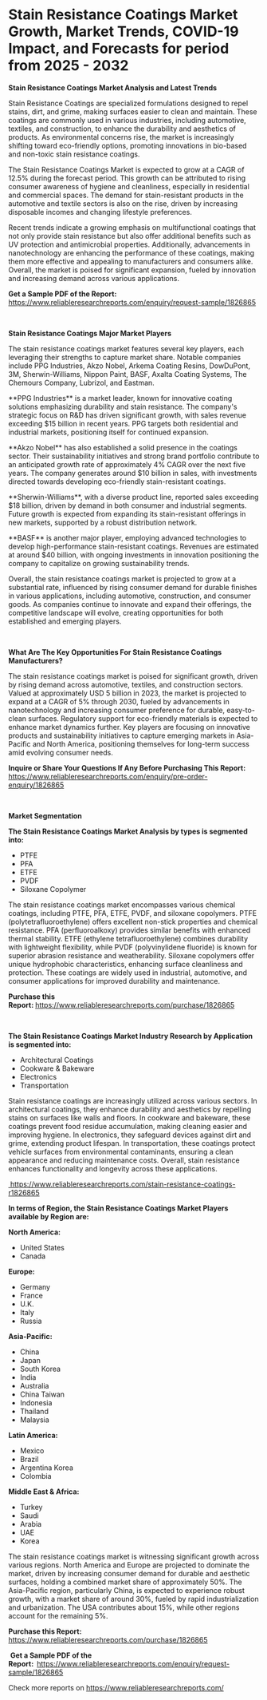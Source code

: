 <p><h1>Stain Resistance Coatings Market Growth, Market Trends, COVID-19 Impact, and Forecasts for period from 2025 - 2032</h1></p><p><strong>Stain Resistance Coatings Market Analysis and Latest Trends</strong></p>
<p><p>Stain Resistance Coatings are specialized formulations designed to repel stains, dirt, and grime, making surfaces easier to clean and maintain. These coatings are commonly used in various industries, including automotive, textiles, and construction, to enhance the durability and aesthetics of products. As environmental concerns rise, the market is increasingly shifting toward eco-friendly options, promoting innovations in bio-based and non-toxic stain resistance coatings.</p><p>The Stain Resistance Coatings Market is expected to grow at a CAGR of 12.5% during the forecast period. This growth can be attributed to rising consumer awareness of hygiene and cleanliness, especially in residential and commercial spaces. The demand for stain-resistant products in the automotive and textile sectors is also on the rise, driven by increasing disposable incomes and changing lifestyle preferences.</p><p>Recent trends indicate a growing emphasis on multifunctional coatings that not only provide stain resistance but also offer additional benefits such as UV protection and antimicrobial properties. Additionally, advancements in nanotechnology are enhancing the performance of these coatings, making them more effective and appealing to manufacturers and consumers alike. Overall, the market is poised for significant expansion, fueled by innovation and increasing demand across various applications.</p></p>
<p><strong>Get a Sample PDF of the Report:&nbsp;</strong> <a href="https://www.reliableresearchreports.com/enquiry/request-sample/1826865?utm_campaign=3022&utm_medium=2&utm_source=Github&utm_content=ia&utm_term=03042025&utm_id=stain-resistance-coatings">https://www.reliableresearchreports.com/enquiry/request-sample/1826865</a></p>
<p>&nbsp;</p>
<p><strong>Stain Resistance Coatings Major Market Players</strong></p>
<p><p>The stain resistance coatings market features several key players, each leveraging their strengths to capture market share. Notable companies include PPG Industries, Akzo Nobel, Arkema Coating Resins, DowDuPont, 3M, Sherwin-Williams, Nippon Paint, BASF, Axalta Coating Systems, The Chemours Company, Lubrizol, and Eastman.</p><p>**PPG Industries** is a market leader, known for innovative coating solutions emphasizing durability and stain resistance. The company's strategic focus on R&D has driven significant growth, with sales revenue exceeding $15 billion in recent years. PPG targets both residential and industrial markets, positioning itself for continued expansion.</p><p>**Akzo Nobel** has also established a solid presence in the coatings sector. Their sustainability initiatives and strong brand portfolio contribute to an anticipated growth rate of approximately 4% CAGR over the next five years. The company generates around $10 billion in sales, with investments directed towards developing eco-friendly stain-resistant coatings.</p><p>**Sherwin-Williams**, with a diverse product line, reported sales exceeding $18 billion, driven by demand in both consumer and industrial segments. Future growth is expected from expanding its stain-resistant offerings in new markets, supported by a robust distribution network.</p><p>**BASF** is another major player, employing advanced technologies to develop high-performance stain-resistant coatings. Revenues are estimated at around $40 billion, with ongoing investments in innovation positioning the company to capitalize on growing sustainability trends.</p><p>Overall, the stain resistance coatings market is projected to grow at a substantial rate, influenced by rising consumer demand for durable finishes in various applications, including automotive, construction, and consumer goods. As companies continue to innovate and expand their offerings, the competitive landscape will evolve, creating opportunities for both established and emerging players.</p></p>
<p>&nbsp;</p>
<p><strong>What Are The Key Opportunities For Stain Resistance Coatings Manufacturers?</strong></p>
<p><p>The stain resistance coatings market is poised for significant growth, driven by rising demand across automotive, textiles, and construction sectors. Valued at approximately USD 5 billion in 2023, the market is projected to expand at a CAGR of 5% through 2030, fueled by advancements in nanotechnology and increasing consumer preference for durable, easy-to-clean surfaces. Regulatory support for eco-friendly materials is expected to enhance market dynamics further. Key players are focusing on innovative products and sustainability initiatives to capture emerging markets in Asia-Pacific and North America, positioning themselves for long-term success amid evolving consumer needs.</p></p>
<p><strong>Inquire or Share Your Questions If Any Before Purchasing This Report:</strong> <a href="https://www.reliableresearchreports.com/enquiry/pre-order-enquiry/1826865?utm_campaign=3022&utm_medium=2&utm_source=Github&utm_content=ia&utm_term=03042025&utm_id=stain-resistance-coatings">https://www.reliableresearchreports.com/enquiry/pre-order-enquiry/1826865</a></p>
<p>&nbsp;</p>
<p><strong>Market Segmentation</strong></p>
<p><strong>The Stain Resistance Coatings Market Analysis by types is segmented into:</strong></p>
<p><ul><li>PTFE</li><li>PFA</li><li>ETFE</li><li>PVDF</li><li>Siloxane Copolymer</li></ul></p>
<p><p>The stain resistance coatings market encompasses various chemical coatings, including PTFE, PFA, ETFE, PVDF, and siloxane copolymers. PTFE (polytetrafluoroethylene) offers excellent non-stick properties and chemical resistance. PFA (perfluoroalkoxy) provides similar benefits with enhanced thermal stability. ETFE (ethylene tetrafluoroethylene) combines durability with lightweight flexibility, while PVDF (polyvinylidene fluoride) is known for superior abrasion resistance and weatherability. Siloxane copolymers offer unique hydrophobic characteristics, enhancing surface cleanliness and protection. These coatings are widely used in industrial, automotive, and consumer applications for improved durability and maintenance.</p></p>
<p><strong>Purchase this Report:&nbsp;</strong><a href="https://www.reliableresearchreports.com/purchase/1826865?utm_campaign=3022&utm_medium=2&utm_source=Github&utm_content=ia&utm_term=03042025&utm_id=stain-resistance-coatings">https://www.reliableresearchreports.com/purchase/1826865</a></p>
<p>&nbsp;</p>
<p><strong>The Stain Resistance Coatings Market Industry Research by Application is segmented into:</strong></p>
<p><ul><li>Architectural Coatings</li><li>Cookware & Bakeware</li><li>Electronics</li><li>Transportation</li></ul></p>
<p><p>Stain resistance coatings are increasingly utilized across various sectors. In architectural coatings, they enhance durability and aesthetics by repelling stains on surfaces like walls and floors. In cookware and bakeware, these coatings prevent food residue accumulation, making cleaning easier and improving hygiene. In electronics, they safeguard devices against dirt and grime, extending product lifespan. In transportation, these coatings protect vehicle surfaces from environmental contaminants, ensuring a clean appearance and reducing maintenance costs. Overall, stain resistance enhances functionality and longevity across these applications.</p></p>
<p><a href="https://www.reliableresearchreports.com/stain-resistance-coatings-r1826865?utm_campaign=3022&utm_medium=2&utm_source=Github&utm_content=ia&utm_term=03042025&utm_id=stain-resistance-coatings">&nbsp;https://www.reliableresearchreports.com/stain-resistance-coatings-r1826865</a></p>
<p><strong>In terms of Region, the Stain Resistance Coatings Market Players available by Region are:</strong></p>
<p>
    <p> <strong> North America: </strong>
        <ul>
            <li>United States</li>
            <li>Canada</li>
        </ul>
        </p> 
    <p> <strong> Europe: </strong>
        <ul>
            <li>Germany</li>
            <li>France</li>
            <li>U.K.</li>
            <li>Italy</li>
            <li>Russia</li>
        </ul>
        </p> 
    <p> <strong> Asia-Pacific: </strong>
        <ul>
            <li>China</li>
            <li>Japan</li>
            <li>South Korea</li>
            <li>India</li>
            <li>Australia</li>
            <li>China Taiwan</li>
            <li>Indonesia</li>
            <li>Thailand</li>
            <li>Malaysia</li>
        </ul>
        </p> 
    <p> <strong> Latin America: </strong>
        <ul>
            <li>Mexico</li>
            <li>Brazil</li>
            <li>Argentina Korea</li>
            <li>Colombia</li>
        </ul>
        </p> 
    <p> <strong> Middle East & Africa: </strong>
        <ul>
            <li>Turkey</li>
            <li>Saudi</li>
            <li>Arabia</li>
            <li>UAE</li>
            <li>Korea</li>
        </ul>
    </p>
    </p>
<p><p>The stain resistance coatings market is witnessing significant growth across various regions. North America and Europe are projected to dominate the market, driven by increasing consumer demand for durable and aesthetic surfaces, holding a combined market share of approximately 50%. The Asia-Pacific region, particularly China, is expected to experience robust growth, with a market share of around 30%, fueled by rapid industrialization and urbanization. The USA contributes about 15%, while other regions account for the remaining 5%.</p></p>
<p><strong>Purchase this Report: </strong><a href="https://www.reliableresearchreports.com/purchase/1826865?utm_campaign=3022&utm_medium=2&utm_source=Github&utm_content=ia&utm_term=03042025&utm_id=stain-resistance-coatings">https://www.reliableresearchreports.com/purchase/1826865</a></p>
<p>&nbsp;<strong>Get a Sample PDF of the Report:&nbsp;&nbsp;</strong><a href="https://www.reliableresearchreports.com/enquiry/request-sample/1826865?utm_campaign=3022&utm_medium=2&utm_source=Github&utm_content=ia&utm_term=03042025&utm_id=stain-resistance-coatings">https://www.reliableresearchreports.com/enquiry/request-sample/1826865</a></p>
<p><strong></strong></p>
<p>Check more reports on <a href="https://www.reliableresearchreports.com/?utm_campaign=3022&utm_medium=2&utm_source=Github&utm_content=ia&utm_term=03042025&utm_id=stain-resistance-coatings">https://www.reliableresearchreports.com/</a></p>